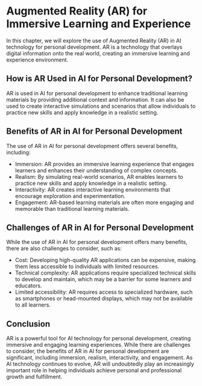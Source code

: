 Augmented Reality (AR) for Immersive Learning and Experience
=============================================================================================================================

In this chapter, we will explore the use of Augmented Reality (AR) in AI technology for personal development. AR is a technology that overlays digital information onto the real world, creating an immersive learning and experience environment.

How is AR Used in AI for Personal Development?
----------------------------------------------

AR is used in AI for personal development to enhance traditional learning materials by providing additional context and information. It can also be used to create interactive simulations and scenarios that allow individuals to practice new skills and apply knowledge in a realistic setting.

Benefits of AR in AI for Personal Development
---------------------------------------------

The use of AR in AI for personal development offers several benefits, including:

* Immersion: AR provides an immersive learning experience that engages learners and enhances their understanding of complex concepts.
* Realism: By simulating real-world scenarios, AR enables learners to practice new skills and apply knowledge in a realistic setting.
* Interactivity: AR creates interactive learning environments that encourage exploration and experimentation.
* Engagement: AR-based learning materials are often more engaging and memorable than traditional learning materials.

Challenges of AR in AI for Personal Development
-----------------------------------------------

While the use of AR in AI for personal development offers many benefits, there are also challenges to consider, such as:

* Cost: Developing high-quality AR applications can be expensive, making them less accessible to individuals with limited resources.
* Technical complexity: AR applications require specialized technical skills to develop and maintain, which may be a barrier for some learners and educators.
* Limited accessibility: AR requires access to specialized hardware, such as smartphones or head-mounted displays, which may not be available to all learners.

Conclusion
----------

AR is a powerful tool for AI technology for personal development, creating immersive and engaging learning experiences. While there are challenges to consider, the benefits of AR in AI for personal development are significant, including immersion, realism, interactivity, and engagement. As AI technology continues to evolve, AR will undoubtedly play an increasingly important role in helping individuals achieve personal and professional growth and fulfillment.
